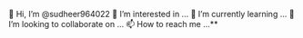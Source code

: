 👋 Hi, I’m @sudheer964022 
👀 I’m interested in ...
🌱 I’m currently learning ...
💞 I’m looking to collaborate on ...
📫 How to reach me ...**
